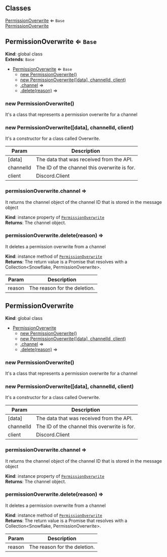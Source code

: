 ## Classes

<dl>
<dt><a href="#PermissionOverwrite">PermissionOverwrite</a> ⇐ <code>Base</code></dt>
<dd></dd>
<dt><a href="#PermissionOverwrite">PermissionOverwrite</a></dt>
<dd></dd>
</dl>

<a name="PermissionOverwrite"></a>

## PermissionOverwrite ⇐ <code>Base</code>
**Kind**: global class  
**Extends**: <code>Base</code>  

* [PermissionOverwrite](#PermissionOverwrite) ⇐ <code>Base</code>
    * [new PermissionOverwrite()](#new_PermissionOverwrite_new)
    * [new PermissionOverwrite([data], channelId, client)](#new_PermissionOverwrite_new)
    * [.channel](#PermissionOverwrite+channel) ⇒
    * [.delete(reason)](#PermissionOverwrite+delete) ⇒

<a name="new_PermissionOverwrite_new"></a>

### new PermissionOverwrite()
It's a class that represents a permission overwrite for a channel

<a name="new_PermissionOverwrite_new"></a>

### new PermissionOverwrite([data], channelId, client)
It's a constructor for a class called Overwrite.


| Param | Description |
| --- | --- |
| [data] | The data that was received from the API. |
| channelId | The ID of the channel this overwrite is for. |
| client | Discord.Client |

<a name="PermissionOverwrite+channel"></a>

### permissionOverwrite.channel ⇒
It returns the channel object of the channel ID that is stored in the message object

**Kind**: instance property of [<code>PermissionOverwrite</code>](#PermissionOverwrite)  
**Returns**: The channel object.  
<a name="PermissionOverwrite+delete"></a>

### permissionOverwrite.delete(reason) ⇒
It deletes a permission overwrite from a channel

**Kind**: instance method of [<code>PermissionOverwrite</code>](#PermissionOverwrite)  
**Returns**: The return value is a Promise that resolves with a Collection&lt;Snowflake,PermissionOverwrite&gt;.  

| Param | Description |
| --- | --- |
| reason | The reason for the deletion. |

<a name="PermissionOverwrite"></a>

## PermissionOverwrite
**Kind**: global class  

* [PermissionOverwrite](#PermissionOverwrite)
    * [new PermissionOverwrite()](#new_PermissionOverwrite_new)
    * [new PermissionOverwrite([data], channelId, client)](#new_PermissionOverwrite_new)
    * [.channel](#PermissionOverwrite+channel) ⇒
    * [.delete(reason)](#PermissionOverwrite+delete) ⇒

<a name="new_PermissionOverwrite_new"></a>

### new PermissionOverwrite()
It's a class that represents a permission overwrite for a channel

<a name="new_PermissionOverwrite_new"></a>

### new PermissionOverwrite([data], channelId, client)
It's a constructor for a class called Overwrite.


| Param | Description |
| --- | --- |
| [data] | The data that was received from the API. |
| channelId | The ID of the channel this overwrite is for. |
| client | Discord.Client |

<a name="PermissionOverwrite+channel"></a>

### permissionOverwrite.channel ⇒
It returns the channel object of the channel ID that is stored in the message object

**Kind**: instance property of [<code>PermissionOverwrite</code>](#PermissionOverwrite)  
**Returns**: The channel object.  
<a name="PermissionOverwrite+delete"></a>

### permissionOverwrite.delete(reason) ⇒
It deletes a permission overwrite from a channel

**Kind**: instance method of [<code>PermissionOverwrite</code>](#PermissionOverwrite)  
**Returns**: The return value is a Promise that resolves with a Collection&lt;Snowflake,PermissionOverwrite&gt;.  

| Param | Description |
| --- | --- |
| reason | The reason for the deletion. |

